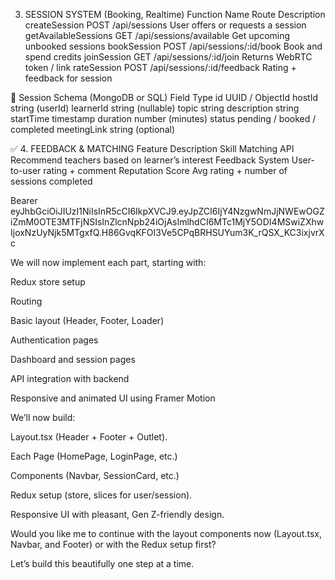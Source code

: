 

3. SESSION SYSTEM (Booking, Realtime)
Function Name	Route	Description
createSession	POST /api/sessions	User offers or requests a session
getAvailableSessions	GET /api/sessions/available	Get upcoming unbooked sessions
bookSession	POST /api/sessions/:id/book	Book and spend credits
joinSession	GET /api/sessions/:id/join	Returns WebRTC token / link
rateSession	POST /api/sessions/:id/feedback	Rating + feedback for session

👥 Session Schema (MongoDB or SQL)
Field	Type
id	UUID / ObjectId
hostId	string (userId)
learnerId	string (nullable)
topic	string
description	string
startTime	timestamp
duration	number (minutes)
status	pending / booked / completed
meetingLink	string (optional)

✅ 4. FEEDBACK & MATCHING
Feature	Description
Skill Matching API	Recommend teachers based on learner’s interest
Feedback System	User-to-user rating + comment
Reputation Score	Avg rating + number of sessions completed


Bearer eyJhbGciOiJIUzI1NiIsInR5cCI6IkpXVCJ9.eyJpZCI6IjY4NzgwNmJjNWEwOGZiZmM0OTE3MTFjNSIsInZlcnNpb24iOjAsImlhdCI6MTc1MjY5ODI4MSwiZXhwIjoxNzUyNjk5MTgxfQ.H86GvqKFOI3Ve5CPqBRHSUYum3K_rQSX_KC3ixjvrXc

We will now implement each part, starting with:

Redux store setup

Routing

Basic layout (Header, Footer, Loader)

Authentication pages

Dashboard and session pages

API integration with backend

Responsive and animated UI using Framer Motion

We’ll now build:

Layout.tsx (Header + Footer + Outlet).

Each Page (HomePage, LoginPage, etc.)

Components (Navbar, SessionCard, etc.)

Redux setup (store, slices for user/session).

Responsive UI with pleasant, Gen Z-friendly design.

Would you like me to continue with the layout components now (Layout.tsx, Navbar, and Footer) or with the Redux setup first?

Let’s build this beautifully one step at a time.